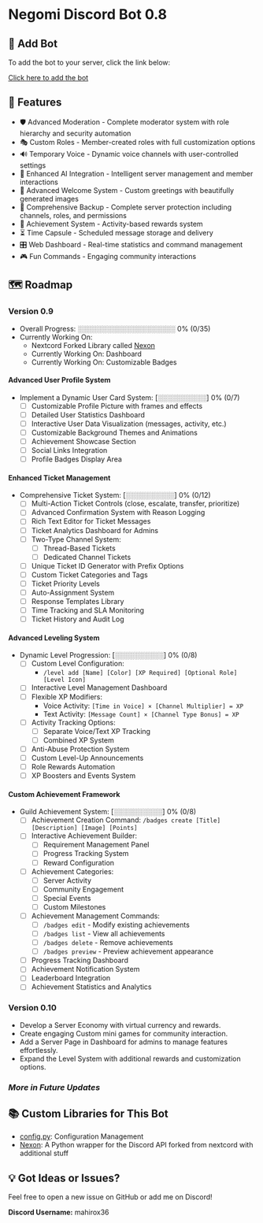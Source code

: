 # Negomi Discord Bot 0.8

## 🤖 Add Bot

To add the bot to your server, click the link below:

[Click here to add the bot](https://discord.com/discovery/applications/1304926952552923156)

## 🚀 Features

- 🛡️ Advanced Moderation - Complete moderator system with role hierarchy and security automation
- 🎭 Custom Roles - Member-created roles with full customization options
- 🔊 Temporary Voice - Dynamic voice channels with user-controlled settings
- 🤖 Enhanced AI Integration - Intelligent server management and member interactions
- 👋 Advanced Welcome System - Custom greetings with beautifully generated images
- 💾 Comprehensive Backup - Complete server protection including channels, roles, and permissions
- 🎯 Achievement System - Activity-based rewards system
- ⏳ Time Capsule - Scheduled message storage and delivery
- 🎛️ Web Dashboard - Real-time statistics and command management
- 🎮 Fun Commands - Engaging community interactions

## 🗺️ Roadmap

### Version 0.9

- Overall Progress: ░░░░░░░░░░░░░░░░░░░░ 0% (0/35)
- Currently Working On:
  - Nextcord Forked Library called [Nexon](https://github.com/mahirox36/Nexon)
  - Currently Working On: Dashboard
  - Currently Working On: Customizable Badges

#### Advanced User Profile System

- Implement a Dynamic User Card System: [░░░░░░░░░░] 0% (0/7)
  - [ ] Customizable Profile Picture with frames and effects
  - [ ] Detailed User Statistics Dashboard
  - [ ] Interactive User Data Visualization (messages, activity, etc.)
  - [ ] Customizable Background Themes and Animations
  - [ ] Achievement Showcase Section
  - [ ] Social Links Integration
  - [ ] Profile Badges Display Area

#### Enhanced Ticket Management

- Comprehensive Ticket System: [░░░░░░░░░░] 0% (0/12)
  - [ ] Multi-Action Ticket Controls (close, escalate, transfer, prioritize)
  - [ ] Advanced Confirmation System with Reason Logging
  - [ ] Rich Text Editor for Ticket Messages
  - [ ] Ticket Analytics Dashboard for Admins
  - [ ] Two-Type Channel System:
    - [ ] Thread-Based Tickets
    - [ ] Dedicated Channel Tickets
  - [ ] Unique Ticket ID Generator with Prefix Options
  - [ ] Custom Ticket Categories and Tags
  - [ ] Ticket Priority Levels
  - [ ] Auto-Assignment System
  - [ ] Response Templates Library
  - [ ] Time Tracking and SLA Monitoring
  - [ ] Ticket History and Audit Log

#### Advanced Leveling System

- Dynamic Level Progression: [░░░░░░░░░░] 0% (0/8)
  - [ ] Custom Level Configuration:
    - `/level add [Name] [Color] [XP Required] [Optional Role] [Level Icon]`
  - [ ] Interactive Level Management Dashboard
  - [ ] Flexible XP Modifiers:
    - Voice Activity: `[Time in Voice] × [Channel Multiplier] = XP`
    - Text Activity: `[Message Count] × [Channel Type Bonus] = XP`
  - [ ] Activity Tracking Options:
    - [ ] Separate Voice/Text XP Tracking
    - [ ] Combined XP System
  - [ ] Anti-Abuse Protection System
  - [ ] Custom Level-Up Announcements
  - [ ] Role Rewards Automation
  - [ ] XP Boosters and Events System

#### Custom Achievement Framework

- Guild Achievement System: [░░░░░░░░░░] 0% (0/8)
  - [ ] Achievement Creation Command:
    `/badges create [Title] [Description] [Image] [Points]`
  - [ ] Interactive Achievement Builder:
    - [ ] Requirement Management Panel
    - [ ] Progress Tracking System
    - [ ] Reward Configuration
  - [ ] Achievement Categories:
    - [ ] Server Activity
    - [ ] Community Engagement
    - [ ] Special Events
    - [ ] Custom Milestones
  - [ ] Achievement Management Commands:
    - [ ] `/badges edit` - Modify existing achievements
    - [ ] `/badges list` - View all achievements
    - [ ] `/badges delete` - Remove achievements
    - [ ] `/badges preview` - Preview achievement appearance
  - [ ] Progress Tracking Dashboard
  - [ ] Achievement Notification System
  - [ ] Leaderboard Integration
  - [ ] Achievement Statistics and Analytics

### Version 0.10

- Develop a Server Economy with virtual currency and rewards.
- Create engaging Custom mini games for community interaction.
- Add a Server Page in Dashboard for admins to manage features effortlessly.
- Expand the Level System with additional rewards and customization options.

### *More in Future Updates*

## 📚 Custom Libraries for This Bot

- [config.py](https://github.com/mahirox36/Negomi/blob/main/modules/config.py): Configuration Management
- [Nexon](https://github.com/mahirox36/Nexon): A Python wrapper for the Discord API forked from nextcord with additional stuff

## 💡 Got Ideas or Issues?

Feel free to open a new issue on GitHub or add me on Discord!

**Discord Username:** mahirox36
